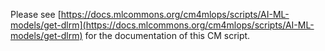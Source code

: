 Please see [https://docs.mlcommons.org/cm4mlops/scripts/AI-ML-models/get-dlrm](https://docs.mlcommons.org/cm4mlops/scripts/AI-ML-models/get-dlrm) for the documentation of this CM script.
